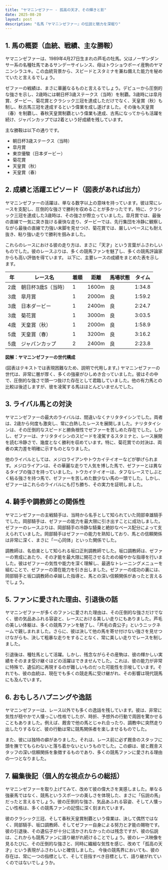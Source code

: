 ```yaml
---
title: "ヤマニンゼファー - 孤高の天才、その輝きと影"
date: 2025-08-20
layout: post
description: "名馬『ヤマニンゼファー』の伝説と魅力を深堀り"
---
```


## 1. 馬の概要（血統、戦績、主な勝鞍）

ヤマニンゼファーは、1989年4月27日生まれの芦毛の牡馬。父はノーザンダンサー系の名種牡馬であるサンデーサイレンス、母はトウショウボーイ産駒のヤマニンシラユキ。この血統背景から、スピードとスタミナを兼ね備えた能力を秘めていたと言えるでしょう。

ゼファーの戦績は、まさに華麗なるものと言えるでしょう。デビューから圧倒的な強さを示し、2歳時には朝日杯3歳ステークス（当時）を制覇。3歳時には皐月賞、ダービー、菊花賞とクラシック三冠を達成しただけでなく、天皇賞（秋）も制し、秋古馬三冠を達成するという偉業を成し遂げました。その後も天皇賞（春）を制覇し、春秋天皇賞制覇という偉業も達成、古馬になってからも活躍を続け、ジャパンカップでは2着という好成績を残しています。

主な勝鞍は以下の通りです。

* 朝日杯3歳ステークス（当時）
* 皐月賞
* 東京優駿（日本ダービー）
* 菊花賞
* 天皇賞（秋）
* 天皇賞（春）


## 2. 成績と活躍エピソード（図表があれば出力）

ヤマニンゼファーの活躍は、単なる数字以上の意味を持っています。彼は常にレースを支配し、圧倒的な強さで勝利を収めることが多かったです。特に、クラシック三冠を達成した3歳時は、その強さが際立っていました。皐月賞では、最後の直線で一気に突き抜ける豪快な走り、ダービーでは、先行集団を冷静に観察しながら最後の直線で力強い末脚を見せつけ、菊花賞では、厳しいペースにも耐え抜き、粘り強い走りで勝利を掴みました。

これらのレースにおける彼の走り方は、まさに「天才」という言葉がふさわしいものでした。彼のレースぶりは、多くの競馬ファンを魅了し、多くの競馬評論家からも高い評価を得ています。  以下に、主要レースの成績をまとめた表を示します。

| 年 | レース名           | 着順 | 距離 | 馬場状態 | タイム      |
|---|--------------------|-----|-----|---------|------------|
| 2歳 | 朝日杯3歳S（当時） | 1   | 1600m| 良       | 1:34.8     |
| 3歳 | 皐月賞             | 1   | 2000m| 良       | 1:59.2     |
| 3歳 | 日本ダービー         | 1   | 2400m| 良       | 2:24.7     |
| 3歳 | 菊花賞             | 1   | 3000m| 良       | 3:03.5     |
| 4歳 | 天皇賞（秋）       | 1   | 2000m| 良       | 1:58.9     |
| 5歳 | 天皇賞（春）       | 1   | 3200m| 良       | 3:16.2     |
| 5歳 | ジャパンカップ       | 2   | 2400m| 良       | 2:23.8     |


**図解：ヤマニンゼファーの世代構成**

(図表はテキストでは表現困難なため、説明で代用します。)  ヤマニンゼファーの世代は、非常に層が厚く、多くの強豪がひしめき合っていました。彼はその中で、圧倒的な強さで頭一つ抜けた存在として君臨していました。他の有力馬との比較は後述しますが、彼を凌駕する馬はほとんどいませんでした。


## 3. ライバル馬との対決

ヤマニンゼファーの最大のライバルは、間違いなくナリタタイシンでした。両者は、2歳から何度も激突し、常に白熱したレースを展開しました。ナリタタイシンは、その圧倒的なスピードと勝負根性でゼファーを苦しめた存在でした。しかし、ゼファーは、ナリタタイシンのスピードを凌駕するスタミナと、レース展開を読む冷静さで、幾度となく勝利を収めています。特に、菊花賞での対決は、両者の実力差を明確に示すものとなりました。

他のライバルとしては、メジロライアンやトウカイテイオーなどが挙げられます。メジロライアンは、その華麗な走りで人気を博した馬で、ゼファーとは異なるタイプの強さを持っていました。トウカイテイオーは、タフなレースでしぶとく粘る強さを持つ馬で、ゼファーを苦しめた数少ない馬の一頭でした。しかし、ゼファーはこれらのライバルにも打ち勝ち、その実力を証明しました。


## 4. 騎手や調教師との関係性

ヤマニンゼファーの主戦騎手は、当時から名手として知られていた岡部幸雄騎手でした。岡部騎手は、ゼファーの能力を最大限に引き出すことに成功しました。ゼファーのレースぶりは、岡部騎手の冷静な騎乗と絶妙なペース配分によって支えられていました。岡部騎手はゼファーの能力を熟知しており、馬との信頼関係は非常に深く、まさに「一心同体」といった関係でした。


調教師は、名伯楽として知られる坂口正則調教師でした。坂口調教師は、ゼファーの育成にあたり、その才能を最大限に開花させるための細やかな指導を行いました。彼はゼファーの気性や能力を深く理解し、最適なトレーニングメニューを組むことで、ゼファーの潜在能力を引き出しました。ゼファーの成功の裏には、岡部騎手と坂口調教師の卓越した指導と、馬との深い信頼関係があったと言えるでしょう。


## 5. ファンに愛された理由、引退後の話

ヤマニンゼファーが多くのファンに愛された理由は、その圧倒的な強さだけでなく、彼の気品あふれる容姿と、レースにおける美しい走りにもありました。芦毛の美しい体躯は、多くの競馬ファンを魅了し、「芦毛の貴公子」というニックネームで親しまれました。さらに、彼は決して他の馬を寄せ付けない強さを見せつけながらも、決して粗暴な走りをすることなく、常に美しい走りでレースを制しました。

引退後は、種牡馬として活躍。しかし、残念ながらその産駒は、彼の輝かしい実績をそのまま受け継ぐほどの活躍はできませんでした。これは、彼の能力が非常に特殊で、遺伝的に再現するのが難しいものだった可能性を示唆しています。それでも、彼の血統は、現在でも多くの競走馬に受け継がれ、その影響は現代競馬にも及んでいます。


## 6. おもしろハプニングや逸話

ヤマニンゼファーは、レース以外でも多くの逸話を残しています。彼は、非常に気性が穏やかで人懐っこい性格でしたが、時折、予想外の行動で周囲を驚かせることもありました。例えば、厩舎で他の馬とじゃれ合ったり、調教中に突然走り出したりするなど、彼の行動は常に競馬関係者を楽しませるものでした。

また、彼には独特の癖がありました。それは、レース前に必ず厩舎のスタッフに頭を撫でてもらわないと落ち着かないというものでした。この癖は、彼と厩舎スタッフの深い信頼関係を象徴するものであり、多くの競馬ファンに愛される理由の一つとなりました。


## 7. 編集後記（個人的な視点からの総括）

ヤマニンゼファーを取り上げてみて、改めて彼の偉大さを実感しました。単なる強豪馬ではなく、競馬というスポーツの美しさを体現した、まさに「伝説の馬」だったと言えるでしょう。彼の圧倒的な強さ、気品あふれる容姿、そして人懐っこい性格は、多くの競馬ファンの記憶に深く刻まれています。

彼のクラシック三冠、そして春秋天皇賞制覇という偉業は、決して偶然ではなく、岡部騎手、坂口調教師、そしてゼファー自身による努力と才能の賜物です。彼の引退後、その遺伝子が十分に活かされなかったのは残念ですが、彼の伝説は、これからも競馬ファンに語り継がれ続けることでしょう。彼のレース映像を見るたびに、その圧倒的な強さと、同時に繊細な気性を感じ、改めて「孤高の天才」という表現がふさわしいと確信しました。  今後の競馬界においても、彼の存在は、常に一つの指標として、そして目指すべき目標として、語り継がれていくのではないでしょうか。

